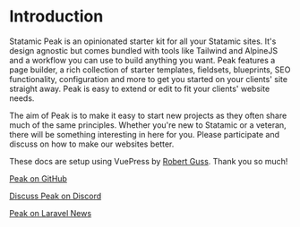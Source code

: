 # Introduction

Statamic Peak is an opinionated starter kit for all your Statamic sites. It's design agnostic but comes bundled with tools like Tailwind and AlpineJS and a workflow you can use to build anything you want. Peak features a page builder, a rich collection of starter templates, fieldsets, blueprints, SEO functionality, configuration and more to get you started on your clients' site straight away. Peak is easy to extend or edit to fit your clients' website needs.

The aim of Peak is to make it easy to start new projects as they often share much of the same principles. Whether you're new to Statamic or a veteran, there will be something interesting in here for you. Please participate and discuss on how to make our websites better.

These docs are setup using VuePress by [Robert Guss](https://github.com/robertguss/). Thank you so much!

[Peak on GitHub](https://github.com/studio1902/statamic-peak)

[Discuss Peak on Discord](https://discord.gg/sW7KXWaucH)

[Peak on Laravel News](https://laravel-news.com/statamic-peak)
